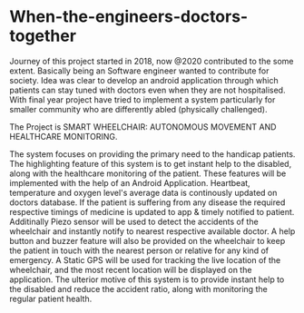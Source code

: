 # When-the-engineers-doctors-together

Journey of this project started in 2018, now @2020 contributed to the some extent.
Basically being an Software engineer wanted to contribute for society. 
Idea was clear to develop an android application through which patients can stay tuned with doctors even when they are not hospitalised.
With final year project have tried to implement a system particularly for smaller community who are differently abled (physically challenged).

The Project is SMART WHEELCHAIR: AUTONOMOUS MOVEMENT AND HEALTHCARE MONITORING.

The system focuses on providing the primary need to the handicap patients. 
The highlighting feature of this system is to get instant help to the disabled, along with the healthcare monitoring of the patient. 
These features will be implemented with the help of an Android Application.
Heartbeat, temperature and oxygen level's average data is continously updated on doctors database.
If the patient is suffering from any disease the required respective timings of medicine is updated to app & timely notified to patient.  
Additinally Piezo sensor will be used to detect the accidents of the wheelchair and instantly notify to nearest respective available doctor.
A help button and buzzer feature will also be provided on the wheelchair to keep the patient in touch with the nearest person or relative for any kind of emergency. 
A Static GPS will be used for tracking the live location of the wheelchair, and the most recent location will be displayed on the application. 
The ulterior motive of this system is to provide instant help to the disabled and reduce the accident ratio, along with monitoring the regular patient health.
